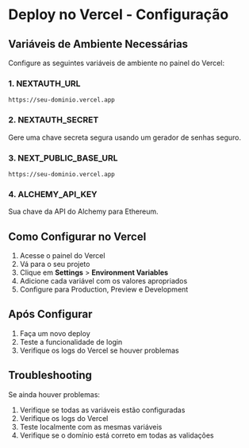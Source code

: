 # Deploy no Vercel - Configuração

## Variáveis de Ambiente Necessárias

Configure as seguintes variáveis de ambiente no painel do Vercel:

### 1. NEXTAUTH_URL
```
https://seu-dominio.vercel.app
```

### 2. NEXTAUTH_SECRET
Gere uma chave secreta segura usando um gerador de senhas seguro.

### 3. NEXT_PUBLIC_BASE_URL
```
https://seu-dominio.vercel.app
```

### 4. ALCHEMY_API_KEY
Sua chave da API do Alchemy para Ethereum.

## Como Configurar no Vercel

1. Acesse o painel do Vercel
2. Vá para o seu projeto
3. Clique em **Settings** > **Environment Variables**
4. Adicione cada variável com os valores apropriados
5. Configure para Production, Preview e Development

## Após Configurar

1. Faça um novo deploy
2. Teste a funcionalidade de login
3. Verifique os logs do Vercel se houver problemas

## Troubleshooting

Se ainda houver problemas:

1. Verifique se todas as variáveis estão configuradas
2. Verifique os logs do Vercel
3. Teste localmente com as mesmas variáveis
4. Verifique se o domínio está correto em todas as validações
